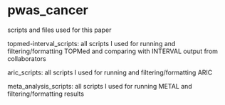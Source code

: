 # pwas_cancer
scripts and files used for this paper

topmed-interval_scripts: all scripts I used for running and filtering/formatting TOPMed and comparing with INTERVAL output from collaborators

aric_scripts: all scripts I used for running and filtering/formatting ARIC

meta_analysis_scripts: all scripts I used for running METAL and filtering/formatting results
